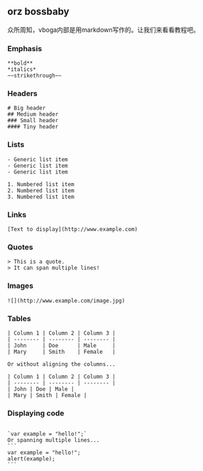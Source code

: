 ## orz bossbaby

众所周知，vboga内部是用markdown写作的。让我们来看看教程吧。

### Emphasis

```
**bold**
*italics*
~~strikethrough~~
```

### Headers

```
# Big header
## Medium header
### Small header
#### Tiny header
```

### Lists

```
- Generic list item
- Generic list item
- Generic list item

1. Numbered list item
2. Numbered list item
3. Numbered list item
```

### Links

```
[Text to display](http://www.example.com)
```

### Quotes

```
> This is a quote.
> It can span multiple lines!
```

### Images

```
![](http://www.example.com/image.jpg)
```

### Tables

```
| Column 1 | Column 2 | Column 3 |
| -------- | -------- | -------- |
| John     | Doe      | Male     |
| Mary     | Smith    | Female   |

Or without aligning the columns...

| Column 1 | Column 2 | Column 3 |
| -------- | -------- | -------- |
| John | Doe | Male |
| Mary | Smith | Female |
```

### Displaying code

<pre><code>
`var example = "hello!";`
Or spanning multiple lines...
```
var example = "hello!";
alert(example);
```
</code></pre>
